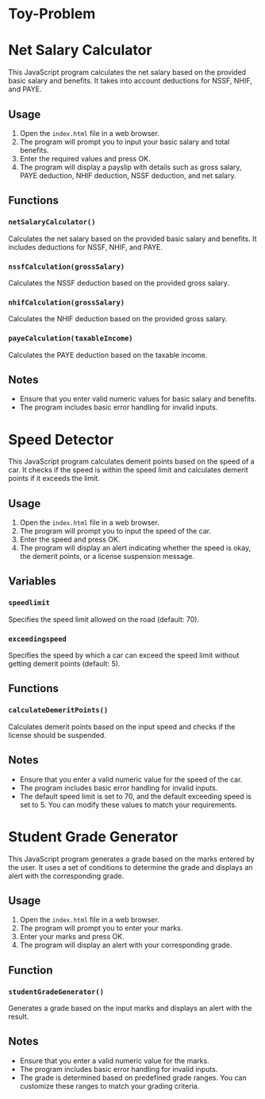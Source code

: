 # Toy-Problem
# Net Salary Calculator

This JavaScript program calculates the net salary based on the provided basic salary and benefits. It takes into account deductions for NSSF, NHIF, and PAYE.

## Usage

1. Open the `index.html` file in a web browser.
2. The program will prompt you to input your basic salary and total benefits.
3. Enter the required values and press OK.
4. The program will display a payslip with details such as gross salary, PAYE deduction, NHIF deduction, NSSF deduction, and net salary.

## Functions

### `netSalaryCalculator()`

Calculates the net salary based on the provided basic salary and benefits. It includes deductions for NSSF, NHIF, and PAYE.

### `nssfCalculation(grossSalary)`

Calculates the NSSF deduction based on the provided gross salary.

### `nhifCalculation(grossSalary)`

Calculates the NHIF deduction based on the provided gross salary.

### `payeCalculation(taxableIncome)`

Calculates the PAYE deduction based on the taxable income.

## Notes

- Ensure that you enter valid numeric values for basic salary and benefits.
- The program includes basic error handling for invalid inputs.

# Speed Detector

This JavaScript program calculates demerit points based on the speed of a car. It checks if the speed is within the speed limit and calculates demerit points if it exceeds the limit.

## Usage

1. Open the `index.html` file in a web browser.
2. The program will prompt you to input the speed of the car.
3. Enter the speed and press OK.
4. The program will display an alert indicating whether the speed is okay, the demerit points, or a license suspension message.

## Variables

### `speedlimit`

Specifies the speed limit allowed on the road (default: 70).

### `exceedingspeed`

Specifies the speed by which a car can exceed the speed limit without getting demerit points (default: 5).

## Functions

### `calculateDemeritPoints()`

Calculates demerit points based on the input speed and checks if the license should be suspended.

## Notes

- Ensure that you enter a valid numeric value for the speed of the car.
- The program includes basic error handling for invalid inputs.
- The default speed limit is set to 70, and the default exceeding speed is set to 5. You can modify these values to match your requirements.

# Student Grade Generator

This JavaScript program generates a grade based on the marks entered by the user. It uses a set of conditions to determine the grade and displays an alert with the corresponding grade.

## Usage

1. Open the `index.html` file in a web browser.
2. The program will prompt you to enter your marks.
3. Enter your marks and press OK.
4. The program will display an alert with your corresponding grade.

## Function

### `studentGradeGenerator()`

Generates a grade based on the input marks and displays an alert with the result.

## Notes

- Ensure that you enter a valid numeric value for the marks.
- The program includes basic error handling for invalid inputs.
- The grade is determined based on predefined grade ranges. You can customize these ranges to match your grading criteria.